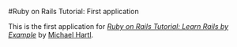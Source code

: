 #Ruby on Rails Tutorial: First application

This is the first application for
[*Ruby on Rails Tutorial: Learn Rails by Example*](http://railstutorail.org/)
by [Michael Hartl](http://michaelhartle.com/). 
